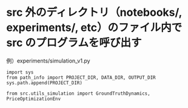 # src 外のディレクトリ（notebooks/, experiments/, etc）のファイル内で src のプログラムを呼び出す


例）experiments/simulation_v1.py
```
import sys
from path_info import PROJECT_DIR, DATA_DIR, OUTPUT_DIR
sys.path.append(PROJECT_DIR)

from src.utils_simulation import GroundTruthDynamics, PriceOptimizationEnv
```
